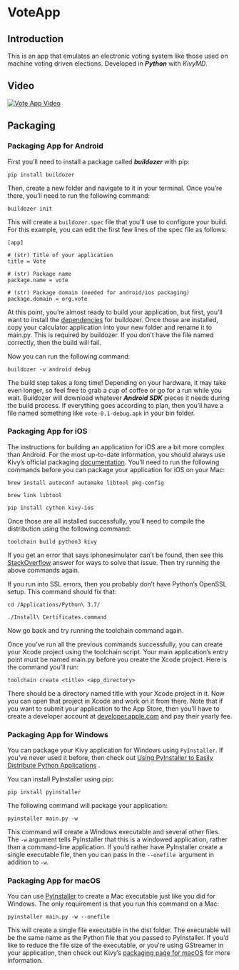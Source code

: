 # VoteApp

## Introduction

This is an app that emulates an electronic voting system like those used on machine voting driven elections.
Developed in ***Python*** with *KivyMD*.

## Video

[![Vote App Video](https://img.youtube.com/vi/CSBX624h_1Q/mqdefault.jpg)](https://youtu.be/CSBX624h_1Q)

## Packaging

### Packaging App for Android

First you’ll need to install a package called ***buildozer*** with pip:
```
pip install buildozer
```

Then, create a new folder and navigate to it in your terminal. Once you’re there, you’ll need to run the following command:
```
buildozer init
```

This will create a `buildozer.spec` file that you’ll use to configure your build. For this example, you can edit the first few lines of the spec file as follows:
```
[app]

# (str) Title of your application
title = Vote

# (str) Package name
package.name = vote

# (str) Package domain (needed for android/ios packaging)
package.domain = org.vote
```

At this point, you’re almost ready to build your application, but first, you’ll want to install the [dependencies](https://buildozer.readthedocs.io/en/latest/installation.html#targeting-android) for buildozer. Once those are installed, copy your calculator application into your new folder and rename it to main.py. This is required by buildozer. If you don’t have the file named correctly, then the build will fail.

Now you can run the following command:

```
buildozer -v android debug
```

The build step takes a long time! Depending on your hardware, it may take even longer, so feel free to grab a cup of coffee or go for a run while you wait. Buildozer will download whatever ***Android SDK*** pieces it needs during the build process. If everything goes according to plan, then you’ll have a file named something like `vote-0.1-debug.apk` in your bin folder.


### Packaging App for iOS


The instructions for building an application for iOS are a bit more complex than Android. For the most up-to-date information, you should always use Kivy’s official packaging [documentation](https://kivy.org/doc/stable/guide/packaging-ios.html). You’ll need to run the following commands before you can package your application for iOS on your Mac:

```
brew install autoconf automake libtool pkg-config
```

```
brew link libtool
```

```
pip install cython kivy-ios
```

Once those are all installed successfully, you’ll need to compile the distribution using the following command:

```
toolchain build python3 kivy
```

If you get an error that says iphonesimulator can’t be found, then see this [StackOverflow](https://stackoverflow.com/questions/39564420/i-get-xcrun-error-sdk-iphonesimulator-cannot-be-located-when-running-the-t) answer for ways to solve that issue. Then try running the above commands again.

If you run into SSL errors, then you probably don’t have Python’s OpenSSL setup. This command should fix that:

```
cd /Applications/Python\ 3.7/
```

```
./Install\ Certificates.command
```

Now go back and try running the toolchain command again.

Once you’ve run all the previous commands successfully, you can create your Xcode project using the toolchain script. Your main application’s entry point must be named main.py before you create the Xcode project. Here is the command you’ll run:

```
toolchain create <title> <app_directory>
```

There should be a directory named title with your Xcode project in it. Now you can open that project in Xcode and work on it from there. Note that if you want to submit your application to the App Store, then you’ll have to create a developer account at [developer.apple.com](https://developer.apple.com/) and pay their yearly fee.


### Packaging App for Windows


You can package your Kivy application for Windows using `PyInstaller`. If you’ve never used it before, then check out [Using PyInstaller to Easily Distribute Python Applications](https://realpython.com/pyinstaller-python/) .

You can install PyInstaller using pip:

```
pip install pyinstaller
```

The following command will package your application:

```
pyinstaller main.py -w
```

This command will create a Windows executable and several other files. The `-w` argument tells PyInstaller that this is a windowed application, rather than a command-line application. If you’d rather have PyInstaller create a single executable file, then you can pass in the `--onefile `argument in addition to `-w`.


### Packaging App for macOS


You can use [PyInstaller](https://www.pyinstaller.org/) to create a Mac executable just like you did for Windows. The only requirement is that you run this command on a Mac:

```
pyinstaller main.py -w --onefile
```

This will create a single file executable in the dist folder. The executable will be the same name as the Python file that you passed to PyInstaller. If you’d like to reduce the file size of the executable, or you’re using GStreamer in your application, then check out Kivy’s [packaging page for macOS](https://kivy.org/doc/stable/guide/packaging-osx.html) for more information.

